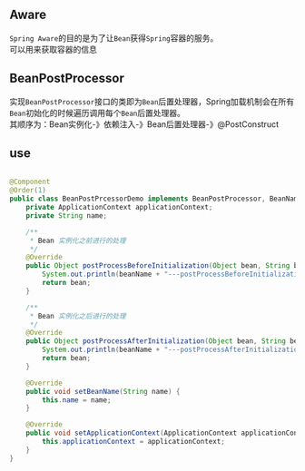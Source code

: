 ## Aware
`Spring Aware`的目的是为了让`Bean`获得`Spring`容器的服务。  
可以用来获取容器的信息


## BeanPostProcessor
实现`BeanPostProcessor`接口的类即为`Bean`后置处理器，Spring加载机制会在所有`Bean`初始化的时候遍历调用每个`Bean`后置处理器。  
其顺序为：Bean实例化-》依赖注入-》Bean后置处理器-》@PostConstruct



## use
``` java

@Component
@Order(1)
public class BeanPostPrcessorDemo implements BeanPostProcessor, BeanNameAware, ApplicationContextAware {
    private ApplicationContext applicationContext;
    private String name;

    /**
     * Bean 实例化之前进行的处理
     */
    @Override
    public Object postProcessBeforeInitialization(Object bean, String beanName) throws BeansException {
        System.out.println(beanName + "---postProcessBeforeInitialization");
        return bean;
    }

    /**
     * Bean 实例化之后进行的处理
     */
    @Override
    public Object postProcessAfterInitialization(Object bean, String beanName) throws BeansException {
        System.out.println(beanName + "---postProcessAfterInitialization");
        return bean;
    }

    @Override
    public void setBeanName(String name) {
        this.name = name;
    }

    @Override
    public void setApplicationContext(ApplicationContext applicationContext) throws BeansException {
        this.applicationContext = applicationContext;
    }
}

```